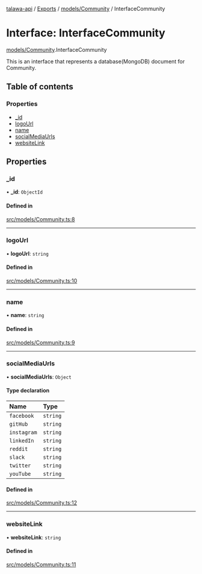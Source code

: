 [talawa-api](../README.md) / [Exports](../modules.md) / [models/Community](../modules/models_Community.md) / InterfaceCommunity

# Interface: InterfaceCommunity

[models/Community](../modules/models_Community.md).InterfaceCommunity

This is an interface that represents a database(MongoDB) document for Community.

## Table of contents

### Properties

- [\_id](models_Community.InterfaceCommunity.md#_id)
- [logoUrl](models_Community.InterfaceCommunity.md#logourl)
- [name](models_Community.InterfaceCommunity.md#name)
- [socialMediaUrls](models_Community.InterfaceCommunity.md#socialmediaurls)
- [websiteLink](models_Community.InterfaceCommunity.md#websitelink)

## Properties

### \_id

• **\_id**: `ObjectId`

#### Defined in

[src/models/Community.ts:8](https://github.com/PalisadoesFoundation/talawa-api/blob/e5f7a9d/src/models/Community.ts#L8)

___

### logoUrl

• **logoUrl**: `string`

#### Defined in

[src/models/Community.ts:10](https://github.com/PalisadoesFoundation/talawa-api/blob/e5f7a9d/src/models/Community.ts#L10)

___

### name

• **name**: `string`

#### Defined in

[src/models/Community.ts:9](https://github.com/PalisadoesFoundation/talawa-api/blob/e5f7a9d/src/models/Community.ts#L9)

___

### socialMediaUrls

• **socialMediaUrls**: `Object`

#### Type declaration

| Name | Type |
| :------ | :------ |
| `facebook` | `string` |
| `gitHub` | `string` |
| `instagram` | `string` |
| `linkedIn` | `string` |
| `reddit` | `string` |
| `slack` | `string` |
| `twitter` | `string` |
| `youTube` | `string` |

#### Defined in

[src/models/Community.ts:12](https://github.com/PalisadoesFoundation/talawa-api/blob/e5f7a9d/src/models/Community.ts#L12)

___

### websiteLink

• **websiteLink**: `string`

#### Defined in

[src/models/Community.ts:11](https://github.com/PalisadoesFoundation/talawa-api/blob/e5f7a9d/src/models/Community.ts#L11)
